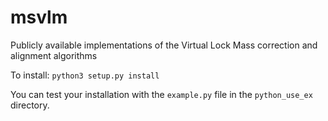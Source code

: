 # msvlm
Publicly available implementations of the Virtual Lock Mass correction and alignment algorithms

To install:
```python3 setup.py install```

You can test your installation with the ```example.py``` file in the ```python_use_ex``` directory.